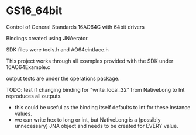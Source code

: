 # GS16_64bit
Control of General Standards 16AO64C with 64bit drivers

Bindings created using JNAerator.

SDK files were tools.h and AO64eintface.h

This project works through all examples provided with the SDK under 16AO64Example.c

output tests are under the operations package.

TODO:
test if changing binding for "write_local_32" from NativeLong to Int reproduces all outputs.
- this could be useful as the binding itself defaults to int for these Instance values.
- we can write hex to long or int, but NativeLong is a (possibly unnecessary) JNA object and needs to be created for EVERY value.
